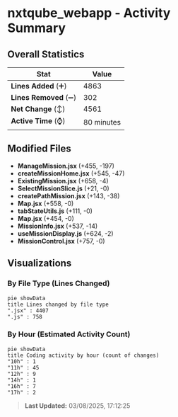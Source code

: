 # nxtqube_webapp - Activity Summary 

## Overall Statistics

| Stat                   | Value                                                             |
| ---------------------- | ----------------------------------------------------------------- |
| **Lines Added** (➕)   | 4863                                          |
| **Lines Removed** (➖) | 302                                        |
| **Net Change** (↕)    | 4561                |
| **Active Time** (⌚)   | 80 minutes |


## Modified Files
- **ManageMission.jsx** (+455, -197)
- **createMissionHome.jsx** (+545, -47)
- **ExistingMission.jsx** (+658, -4)
- **SelectMissionSlice.js** (+21, -0)
- **createPathMission.jsx** (+143, -38)
- **Map.jsx** (+558, -0)
- **tabStateUtils.js** (+111, -0)
- **Map.jsx** (+454, -0)
- **MissionInfo.jsx** (+537, -14)
- **useMissionDisplay.js** (+624, -2)
- **MissionControl.jsx** (+757, -0)

## Visualizations

### By File Type (Lines Changed)

```mermaid
pie showData
title Lines changed by file type
".jsx" : 4407
".js" : 758
```

### By Hour (Estimated Activity Count)

```mermaid
pie showData
title Coding activity by hour (count of changes)
"10h" : 1
"11h" : 45
"12h" : 9
"14h" : 1
"16h" : 7
"17h" : 2
```


> **Last Updated:** 03/08/2025, 17:12:25